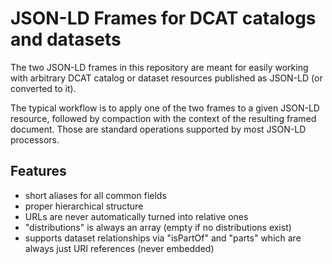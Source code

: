 # JSON-LD Frames for DCAT catalogs and datasets

The two JSON-LD frames in this repository are meant for easily working with arbitrary DCAT catalog or dataset resources published as JSON-LD (or converted to it).

The typical workflow is to apply one of the two frames to a given JSON-LD resource, followed by compaction with the context of the resulting framed document. Those are standard operations supported by most JSON-LD processors.

## Features

- short aliases for all common fields
- proper hierarchical structure
- URLs are never automatically turned into relative ones
- "distributions" is always an array (empty if no distributions exist)
- supports dataset relationships via "isPartOf" and "parts" which are always just URI references (never embedded)
